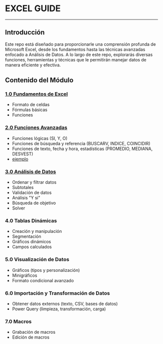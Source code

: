 # EXCEL GUIDE

----------------

## Introducción
Este repo está diseñado para proporcionarle una comprensión profunda de Microsoft Excel, desde los fundamentos hasta las técnicas avanzadas enfocado a Análisis de Datos. A lo largo de este repo, explorarás diversas funciones, herramientas y técnicas que le permitirán manejar datos de manera eficiente y efectiva.

## Contenido del Módulo

###  [1.0 Fundamentos de Excel](https://github.com/binarybrains-upiicsa/excel_guide/blob/main/1.0%20Fundamentos%20de%20Excel.md)

- Formato de celdas
- Fórmulas básicas
- Funciones

### [2.0 Funciones Avanzadas](https://github.com/binarybrains-upiicsa/excel_guide/blob/main/2.0%20Funciones%20Avanzadas.md)
- Funciones lógicas (SI, Y, O)
- Funciones de búsqueda y referencia (BUSCARV, INDICE, COINCIDIR)
- Funciones de texto, fecha y hora, estadísticas (PROMEDIO, MEDIANA, DESVEST)
- [ejemplo](https://github.com/binarybrains-upiicsa/excel_guide/blob/main/2.0%20Funciones%20Avanzadas.xlsx)

### [3.0 Análisis de Datos](3.0%20Análisis%20de%20Datos.md)
- Ordenar y filtrar datos
- Subtotales
- Validación de datos
- Análisis "Y si"
- Búsqueda de objetivo
- Solver

### 4.0 Tablas Dinámicas
- Creación y manipulación
- Segmentación
- Gráficos dinámicos
- Campos calculados

### 5.0 Visualización de Datos
- Gráficos (tipos y personalización)
- Minigráficos
- Formato condicional avanzado

### 6.0 Importación y Transformación de Datos
- Obtener datos externos (texto, CSV, bases de datos)
- Power Query (limpieza, transformación, carga)

### 7.0 Macros
- Grabación de macros
- Edición de macros
